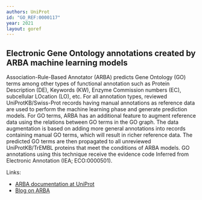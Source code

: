```yaml
---
authors: UniProt
id: "GO_REF:0000117"
year: 2021
layout: goref
---
```


## Electronic Gene Ontology annotations created by ARBA machine learning models

Association-Rule-Based Annotator (ARBA) predicts Gene Ontology (GO) terms among other types of functional annotation such as Protein Description (DE), Keywords (KW), Enzyme Commission numbers (EC), subcellular LOcation (LO), etc. For all annotation types, reviewed UniProtKB/Swiss-Prot records having manual annotations as reference data are used to perform the machine learning phase and generate prediction models. For GO terms, ARBA has an additional feature to augment reference data using the relations between GO terms in the GO graph. The data augmentation is based on adding more general annotations into records containing manual GO terms, which will result in richer reference data. The predicted GO terms are then propagated to all unreviewed UniProtKB/TrEMBL proteins that meet the conditions of ARBA models. GO annotations using this technique receive the evidence code Inferred from Electronic Annotation (IEA; ECO:0000501).

Links:

 - [ARBA documentation at UniProt](https://www.uniprot.org/help/arba)
 - [Blog on ARBA](http://insideuniprot.blogspot.com/2020/09/association-rule-based-annotator-arba.html)
